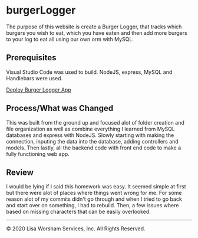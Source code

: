 # burgerLogger

The purpose of this website is create a Burger Logger, that tracks which burgers you wish to eat, which you have eaten and then add more burgers to your log to eat all using our own orm with MySQL. 


## Prerequisites

Visual Studio Code was used to build. NodeJS, express, MySQL and Handlebars were used.

[Deploy Burger Logger App](https://whispering-bayou-51653.herokuapp.com/)

## Process/What was Changed

This was built from the ground up and focused alot of folder creation and file organization as well as combine everything I learned from MySQL databases and express with NodeJS. Slowly starting with making the connection, inputing the data into the database, adding controllers and models. Then lastly, all the backend code with front end code to make a fully functioning web app.

## Review

I would be lying if I said this homework was easy. It seemed simple at first but there were alot of places where things went wrong for me. For some reason alot of my commits didn't go through and when I tried to go back and start over on something, I had to rebuild. Then, a few issues where based on missing characters that can be easily overlooked.  

- - -
© 2020 Lisa Worsham Services, Inc. All Rights Reserved.